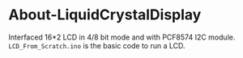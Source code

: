 # About-LiquidCrystalDisplay
Interfaced 16*2 LCD in 4/8 bit mode and with PCF8574 I2C module. `LCD_From_Scratch.ino` is the basic code to run a LCD.
